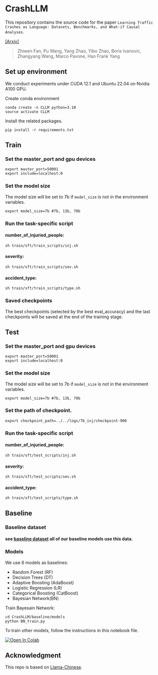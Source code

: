 # CrashLLM

This repository contains the source code for the paper `Learning Traffic Crashes as Language: Datasets, Benchmarks, and What-if Causal Analyses`.

[[Arxiv]](https://arxiv.org/abs/2406.10789)

> Zhiwen Fan, Pu Wang, Yang Zhao, Yibo Zhao, Boris Ivanovic, Zhangyang Wang, Marco Pavone, Hao Frank Yang

## Set up environment
We conduct experiments under CUDA 12.1 and Ubuntu 22.04 on Nvidia A100 GPU.

Create conda environment
```
conda create -n CLLM python=3.10
source activate CLLM
```
Install the related packages.
```
pip install -r requirements.txt
```

## Train

### Set the master_port and gpu devices
```
export master_port=50001
export include=localhost:0
```

### Set the model size
The model size will be set to 7b if `model_size` is not in the environment variables. 

```
export model_size=7b #7b, 13b, 70b
```

### Run the task-specific script
#### number_of_injuried_people: 

```
sh train/sft/train_scripts/inj.sh
```
#### severity: 

```
sh train/sft/train_scripts/sev.sh
```
#### accident_type: 

```
sh train/sft/train_scripts/type.sh
```

### Saved checkpoints

The best checkpoints (selected by the best eval_accuracy) and the last checkpoints will be saved at the end of the training stage. 

## Test

### Set the master_port and gpu devices
```
export master_port=50001
export include=localhost:0
```

### Set the model size
The model size will be set to 7b if `model_size` is not in the environment variables. 

```
export model_size=7b #7b, 13b, 70b
```

### Set the path of checkpoint.
```
export checkpoint_path=../../logs/7b_inj/checkpoint-900
```

### Run the task-specific script
#### number_of_injuried_people: 

```
sh train/sft/test_scripts/inj.sh
```
#### severity: 

```
sh train/sft/test_scripts/sev.sh
```
#### accident_type: 

```
sh train/sft/test_scripts/type.sh
```

## Baseline

### Baseline dataset
#### see [baseline dataset](./baseline/baseline_dataset) all of our baseline models use this data.

### Models
We use 6 models as baselines:
- Random Forest (RF)
- Decision Trees (DT)
- Adaptive Boosting (AdaBoost)
- Logistic Regression (LR)
- Categorical Boosting (CatBoost)
- Bayesian Network(BN)

Train Bayesain Network:
```
cd CrashLLM/baseline/models
python BN_train.py
```
To train other models, follow the instructions in this notebook file.

[![Open In Colab](https://colab.research.google.com/assets/colab-badge.svg)](https://colab.research.google.com/github/Puw242/test/blob/main/baseline/models/baselines.ipynb)

## Acknowledgment

This repo is based on [Llama-Chinese](https://github.com/LlamaFamily/Llama-Chinese). 

